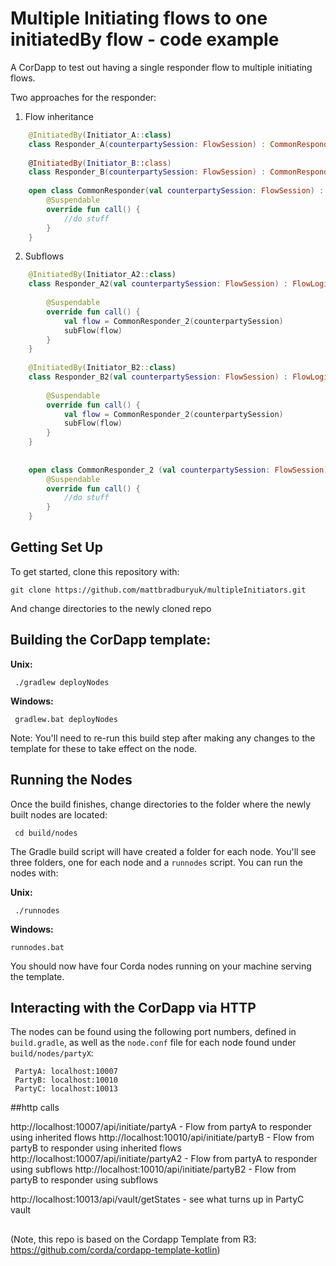 

# Multiple Initiating flows to one initiatedBy flow - code example

A CorDapp to test out having a single responder flow to multiple initiating flows.



Two approaches for the responder:

1) Flow inheritance 

```kotlin
    @InitiatedBy(Initiator_A::class)
    class Responder_A(counterpartySession: FlowSession) : CommonResponder(counterpartySession)
    
    @InitiatedBy(Initiator_B::class)
    class Responder_B(counterpartySession: FlowSession) : CommonResponder(counterpartySession)
    
    open class CommonResponder(val counterpartySession: FlowSession) : FlowLogic<Unit>() {
        @Suspendable
        override fun call() {
            //do stuff
        }
    }
```
2) Subflows 
```kotlin
    @InitiatedBy(Initiator_A2::class)
    class Responder_A2(val counterpartySession: FlowSession) : FlowLogic<Unit>(){
    
        @Suspendable
        override fun call() {
            val flow = CommonResponder_2(counterpartySession)
            subFlow(flow)
        }
    }
    
    @InitiatedBy(Initiator_B2::class)
    class Responder_B2(val counterpartySession: FlowSession) : FlowLogic<Unit>(){
    
        @Suspendable
        override fun call() {
            val flow = CommonResponder_2(counterpartySession)
            subFlow(flow)
        }
    }
    
    
    open class CommonResponder_2 (val counterpartySession: FlowSession) : FlowLogic<Unit>() {
        @Suspendable
        override fun call() {
            //do stuff
        }
    }
```

## Getting Set Up

To get started, clone this repository with:

    git clone https://github.com/mattbradburyuk/multipleInitiators.git

And change directories to the newly cloned repo

     

## Building the CorDapp template:

**Unix:** 

     ./gradlew deployNodes

**Windows:**

     gradlew.bat deployNodes

Note: You'll need to re-run this build step after making any changes to
the template for these to take effect on the node.

## Running the Nodes

Once the build finishes, change directories to the folder where the newly
built nodes are located:

     cd build/nodes

The Gradle build script will have created a folder for each node. You'll
see three folders, one for each node and a `runnodes` script. You can
run the nodes with:

**Unix:**

     ./runnodes

**Windows:**

    runnodes.bat

You should now have four Corda nodes running on your machine serving 
the template.


## Interacting with the CorDapp via HTTP

The nodes can be found using the following port numbers, defined in 
`build.gradle`, as well as the `node.conf` file for each node found
under `build/nodes/partyX`:

     PartyA: localhost:10007
     PartyB: localhost:10010
     PartyC: localhost:10013 

##http calls

http://localhost:10007/api/initiate/partyA - Flow from partyA to responder using inherited flows
http://localhost:10010/api/initiate/partyB - Flow from partyB to responder using inherited flows
http://localhost:10007/api/initiate/partyA2 - Flow from partyA to responder using subflows
http://localhost:10010/api/initiate/partyB2 - Flow from partyB to responder using subflows

http://localhost:10013/api/vault/getStates - see what turns up in PartyC vault

## 

(Note, this repo is based on the Cordapp Template from R3: https://github.com/corda/cordapp-template-kotlin)